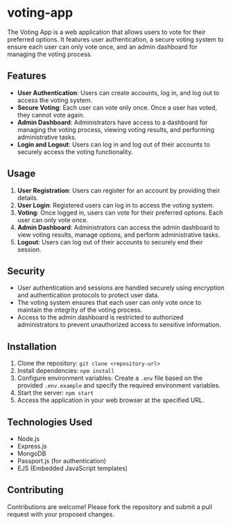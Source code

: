# voting-app

The Voting App is a web application that allows users to vote for their preferred options. It features user authentication, a secure voting system to ensure each user can only vote once, and an admin dashboard for managing the voting process.

## Features

- **User Authentication**: Users can create accounts, log in, and log out to access the voting system.
- **Secure Voting**: Each user can vote only once. Once a user has voted, they cannot vote again.
- **Admin Dashboard**: Administrators have access to a dashboard for managing the voting process, viewing voting results, and performing administrative tasks.
- **Login and Logout**: Users can log in and log out of their accounts to securely access the voting functionality.

## Usage

1. **User Registration**: Users can register for an account by providing their details.
2. **User Login**: Registered users can log in to access the voting system.
3. **Voting**: Once logged in, users can vote for their preferred options. Each user can only vote once.
4. **Admin Dashboard**: Administrators can access the admin dashboard to view voting results, manage options, and perform administrative tasks.
5. **Logout**: Users can log out of their accounts to securely end their session.

## Security

- User authentication and sessions are handled securely using encryption and authentication protocols to protect user data.
- The voting system ensures that each user can only vote once to maintain the integrity of the voting process.
- Access to the admin dashboard is restricted to authorized administrators to prevent unauthorized access to sensitive information.

## Installation

1. Clone the repository: `git clone <repository-url>`
2. Install dependencies: `npm install`
3. Configure environment variables: Create a `.env` file based on the provided `.env.example` and specify the required environment variables.
4. Start the server: `npm start`
5. Access the application in your web browser at the specified URL.

## Technologies Used

- Node.js
- Express.js
- MongoDB
- Passport.js (for authentication)
- EJS (Embedded JavaScript templates)

## Contributing

Contributions are welcome! Please fork the repository and submit a pull request with your proposed changes.
